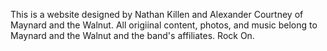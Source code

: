 This is a website designed by Nathan Killen and Alexander Courtney of Maynard and the Walnut. All origiinal content, photos, and music belong to Maynard and the Walnut and the band's affiliates. Rock On.